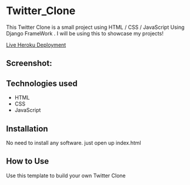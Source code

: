 # Twitter_Clone
This Twitter Clone is a small project using HTML / CSS / JavaScript Using Django FrameWork . I will be using this to showcase my projects!

[Live Heroku Deployment](/)

## Screenshot:




## Technologies used

* HTML
* CSS
* JavaScript

## Installation

No need to install any software. just open up index.html

## How to Use

Use this template to build your own Twitter Clone
